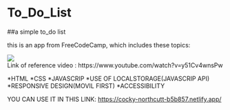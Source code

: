 # To_Do_List
##a simple to_do list

this is an app from FreeCodeCamp, which includes these topics:

<img src="https://img.youtube.com/vi/y51Cv4wnsPw/sddefault.jpg" >
<br />
Link of reference video : https://www.youtube.com/watch?v=y51Cv4wnsPw

*HTML
*CSS
*JAVASCRIP
*USE OF LOCALSTORAGE(JAVASCRIP API)
*RESPONSIVE DESIGN(MOVIL FIRST)
*ACCESSIBILITY

YOU CAN USE IT IN THIS LINK: https://cocky-northcutt-b5b857.netlify.app/
